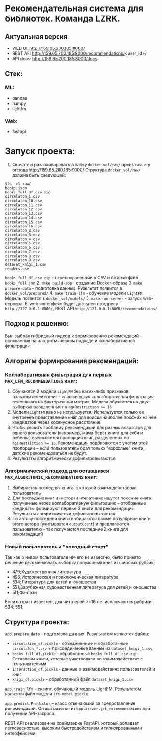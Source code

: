 # Рекомендательная система для библиотек. Команда LZRK.

## Актуальная версия
- WEB UI: http://159.65.200.185:8000/
- REST API http://159.65.200.185:8000/recommendations/<user_id>/
- API docs: http://159.65.200.185:8000/docs

## Стек:

### ML:
- pandas
- numpy
- lightfm

### Web:
- fastapi


# Запуск проекта:
1. Скачать и разархивировать в папку `docker_vol/raw/` архив `raw.zip` отсюда http://159.65.200.185:9000/
Структура `docker_vol/raw/` должна быть следующей:
```
$ls -c1 raw/
books.json
books_full_df.csv.zip
circulaton_1.csv
circulaton_10.csv
circulaton_11.csv
circulaton_12.csv
circulaton_13.csv
circulaton_14.csv
circulaton_15.csv
circulaton_16.csv
circulaton_2.csv
circulaton_3.csv
circulaton_4.csv
circulaton_5.csv
circulaton_6.csv
circulaton_7.csv
circulaton_8.csv
circulaton_9.csv
dataset_knigi_1.csv
readers.csv
```
`books_full_df.csv.zip` - пересохраненный в CSV и сжатый файл `books_full.jsn`
2. `make build-app` - создание Docker-образа
3. `make prepare-data` - подготовка данных. Рузельтат появится в `docker_vol/prepared/`
4. `make train-lfm` - обучение модели `LightFM`. Модель появится в `docker_vol/models/`
5. `make run-server` - запуск web-сервера.
6. web-интерфейс будет доступен по адресу `http://127.0.0.1:8000/`, REST API `http://127.0.0.1:8000/recommendations/`

## Подход к решению:

Был выбран гибридный подход к формированию рекомендаций – основанный на алгоритмическом подходе и коллаборативной фильтрации 

## Алгоритм формирования рекомендаций:

### Коллаборативная фильтрация для первых `MAX_LFM_RECOMMENDATIONS` книг:

1. Обучаются 2 модели `LightFM` без каких-либо признаков пользователей и книг – классическая коллаборативная фильтрация основанная на факторизации матриц. Модели обучаются на двух выборках разделенных по `ageRestriction >= 16`
2. Модели `LightFM` явно не используется. Используется только ее внутренее представление книг для поиска наиболее похожих на нее кандидатов через косинусное расстояние
3. Чтобы решить проблему рекомендаций для разных возрастов для одного пользователя (например, мама берет книги для себя и ребенка) вычисляется пропорция книг, разделенных по `ageRestriction >= 16`. Рекомендации подбираются с учетом этой пропорции – если пользователь брал только "взрослые" книги, детские рекомендоваться не будут. 
4. Результаты алгоритмически дофильтровываются

### Алгоримический подход для оставшихся `MAX_ALGORITHMIC_RECOMMENDATIONS` книг:

1. Выбирается последняя книга, с которой взаимодействовал пользователь
2. Для последних книг из истории итеративно ищутся похожие книги, полученные через коллаборативную фильтрацию – отобранные кандидаты формируют первые 3 книги для рекомендаций. Результаты алгоритмически дофильтровываются.
3. По автору последней книги выбираются самые популярные книги этого автора (учитывается `outputCount`) и предлагаются пользователю – так получаются последние 2 книги для рекомендаций

### Новый пользователь и "холодный старт"

Так как о новом пользователе ничего не известно, было принято решение рекомендовать выборку популярных книг из широких рубрик:
- 479;Художественная литература
- 496;Историческая и приключенческая литература
- 534;Литература для детей и юношества
- 551;Зарубежная художественная литература для детей и юношества
- 511;Фэнтэзи

Если возраст известен, для читателей >=16 лет исключаются рубрики  534; 551;

## Структура проекта:
`app.prepare_data` – подготовка данных. Результатом являются файлы:
- `circulation_df.pickle` - объединенные и обработанные `circulaton_*.csv` + присоединенные данные из `dataset_knigi_1.csv`
- `books_full_df.pickle` - обработанный `books_full_df.csv.zip`. Оставлены книги, которые участвовали во взаимодействиях с пользователями
- `interaction_df.pickls` - данные о взаимодействиях пользователей и книг
- `knigi_df.pickle` - обработанный файл `dataset_knigi_1.csv`

`app.train_lfm` - скрипт, обучающий модель LightFM. Результатом является файл модели `lfm-model.pickle`

`app.predict.Predictor` – класс отвечающий за предоставление рекомендаций. Он вызывается из `app.server.get_recommendations`
при получении API-запроса.

REST API реализован на фреймворке FastAPI, который обладает легковесностью, высоким быстродействием и типизированными интерфейсами